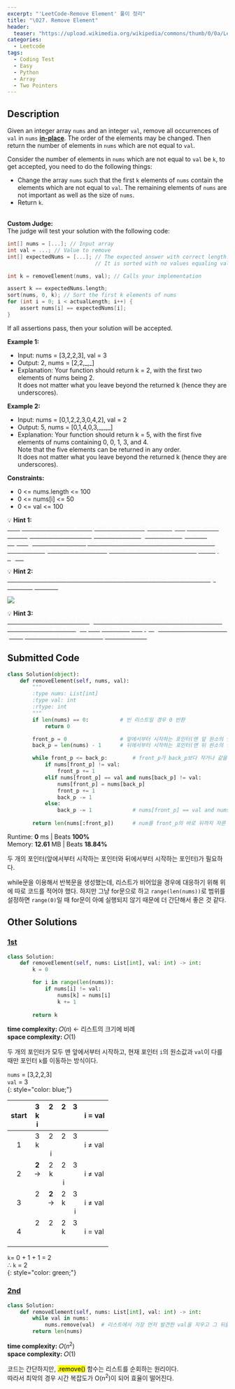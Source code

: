 ```yaml
---
excerpt: "'LeetCode-Remove Element' 풀이 정리"
title: "\027. Remove Element"
header:
  teaser: "https://upload.wikimedia.org/wikipedia/commons/thumb/0/0a/LeetCode_Logo_black_with_text.svg/458px-LeetCode_Logo_black_with_text.svg.png"
categories:
  - Leetcode
tags:
  - Coding Test
  - Easy
  - Python
  - Array
  - Two Pointers
---
```


## <i class="fa-solid fa-file-lines"></i> Description

Given an integer array `nums` and an integer `val`, remove all occurrences of `val` in `nums` <a href="https://ko.wikipedia.org/wiki/%EC%A0%9C%EC%9E%90%EB%A6%AC_%EC%95%8C%EA%B3%A0%EB%A6%AC%EC%A6%98" target="_blank">**in-place**</a>. The order of the elements may be changed. Then return the number of elements in `nums` which are not equal to `val`.

Consider the number of elements in `nums` which are not equal to `val` be `k`, to get accepted, you need to do the following things:

- Change the array `nums` such that the first `k` elements of `nums` contain the elements which are not equal to `val`. The remaining elements of `nums` are not important as well as the size of `nums`.
- Return `k`.
<br><br>

**Custom Judge:**     
The judge will test your solution with the following code:
```c
int[] nums = [...]; // Input array
int val = ...; // Value to remove
int[] expectedNums = [...]; // The expected answer with correct length.
                            // It is sorted with no values equaling val.

int k = removeElement(nums, val); // Calls your implementation

assert k == expectedNums.length;
sort(nums, 0, k); // Sort the first k elements of nums
for (int i = 0; i < actualLength; i++) {
    assert nums[i] == expectedNums[i];
}
```
If all assertions pass, then your solution will be accepted.


**Example 1:**

- Input: nums = \[3,2,2,3], val = 3
- Output: 2, nums = \[2,2,\_,\_]
- Explanation: Your function should return k = 2, with the first two elements of nums being 2.   
It does not matter what you leave beyond the returned k (hence they are underscores).

**Example 2:**

- Input: nums = \[0,1,2,2,3,0,4,2], val = 2
- Output: 5, nums = \[0,1,4,0,3,\_,\_,\_]
- Explanation: Your function should return k = 5, with the first five elements of nums containing 0, 0, 1, 3, and 4.   
Note that the five elements can be returned in any order.   
It does not matter what you leave beyond the returned k (hence they are underscores).

**Constraints:**

- 0 <= nums.length <= 100
- 0 <= nums\[i] <= 50
- 0 <= val <= 100

💡 **Hint 1:**   
<u><span style="color:#F5F5F5">The problem statement clearly asks us to modify the array in-place and it also says that the element beyond the new length of the array can be anything. Given an element, we need to remove all the occurrences of it from the array. We don't technically need to remove that element per-say, right?</span></u>

💡 **Hint 2:**   
<u><span style="color:#F5F5F5">We can move all the occurrences of this element to the end of the array. Use two pointers!</span></u>

![](https://assets.leetcode.com/uploads/2019/10/20/hint_remove_element.png)

💡 **Hint 3:**   
<u><span style="color:#F5F5F5">Yet another direction of thought is to consider the elements to be removed as non-existent. In a single pass, if we keep copying the visible elements in-place, that should also solve this problem for us.
</span></u>

## <i class="fa-solid fa-cloud-arrow-up"></i> Submitted Code

```python
class Solution(object):
    def removeElement(self, nums, val):
        """
        :type nums: List[int]
        :type val: int
        :rtype: int
        """
        if len(nums) == 0:          # 빈 리스트일 경우 0 반환
            return 0

        front_p = 0                 # 앞에서부터 시작하는 포인터(맨 앞 원소의 인덱스로 초기화)
        back_p = len(nums) - 1      # 뒤에서부터 시작하는 포인터(맨 뒤 원소의 인덱스로 초기화)

        while front_p <= back_p:        # front_p가 back_p보다 작거나 같을때까지만 루프
            if nums[front_p] != val:    
                front_p += 1
            elif nums[front_p] == val and nums[back_p] != val:
                nums[front_p] = nums[back_p]
                front_p += 1
                back_p -= 1
            else:
                back_p -= 1             # nums[front_p] == val and nums[back_p] == val
                
        return len(nums[:front_p])      # num를 front_p의 바로 뒤까지 자른 길이(k)만큼을 반환
```
<i class="fa-solid fa-clock"></i> Runtime: **0** ms \| Beats **100%**    
<i class="fa-solid fa-memory"></i> Memory: **12.61** MB \| Beats **18.84%**

두 개의 포인터(앞에서부터 시작하는 포인터와 뒤에서부터 시작하는 포인터)가 필요하다.

while문을 이용해서 반복문을 생성했는데, 리스트가 비어있을 경우에 대응하기 위해 위에 따로 코드를 적어야 했다. 하지만 그냥 for문으로 하고 `range(len(nums))`로 범위를 설정하면 `range(0)`일 때 for문이 아예 실행되지 않기 때문에 더 간단해서 좋은 것 같다. 


## <i class="fa-solid fa-flask"></i> Other Solutions

### <a href="https://leetcode.com/problems/remove-element/solutions/5468263/video-step-by-step-explanation-by-niits-eyte/" target="_blank">1st</a>

```python
class Solution:
    def removeElement(self, nums: List[int], val: int) -> int:
        k = 0

        for i in range(len(nums)):
            if nums[i] != val:
                nums[k] = nums[i]
                k += 1
        
        return k
```
<i class="fa-solid fa-clock"></i> **time complexity:** 𝑂(𝑛) ← 리스트의 크기에 비례        
<i class="fa-solid fa-memory"></i> **space complexity:** 𝑂(1)   

두 개의 포인터가 모두 맨 앞에서부터 시작하고, 현재 포인터 `i`의 원소값과 `val`이 다를 때만 포인터 `k`를 이동하는 방식이다.   

`nums` = \[3,2,2,3]   
`val` = 3   
{: style="color: blue;"}

| start | 3<br>k<br>i        | 2<br><br><br>      | 2<br><br><br>  | 3<br><br><br>  | i = val   |
|:-----:|:------------------:|:-------------------:|:--------------:|:--------------:|-----------|
|   1   | 3<br>k<br><br>     | 2<br><br>i         | 2<br><br><br>  | 3<br><br><br>  | i ≠ val   |
|   2   | **2**<br>→<br><br> | 2<br>k<br><br>     | 2<br><br>i     | 3<br><br><br>  | i ≠ val   |
|   3   | 2<br><br><br>      | **2**<br>→<br><br> | 2<br>k<br><br> | 3<br><br>i     | i ≠ val   |
|   4   | 2<br><br><br>      | 2<br><br><br>      | 2<br>k<br><br> | 3<br><br><br>  | i = val   |

`k`= 0 + 1 + 1 = 2    
∴ `k` = 2    
{: style="color: green;"}

### <a href="https://leetcode.com/problems/remove-element/solutions/6225048/beginners-attempt-by-leetcoder974-r21u/" target="_blank">2nd</a>

```python
class Solution:
    def removeElement(self, nums: List[int], val: int) -> int:
        while val in nums:
            nums.remove(val)  # 리스트에서 가장 먼저 발견한 val을 지우고 그 뒤를 한 칸씩 앞으로 이동하여 재정렬
        return len(nums)
```
<i class="fa-solid fa-clock"></i> **time complexity:** 𝑂(𝑛<sup>2</sup>)         
<i class="fa-solid fa-memory"></i> **space complexity:** 𝑂(1)   

코드는 간단하지만, <mark>.remove()</mark> 함수는 리스트를 순회하는 원리이다.   
따라서 최악의 경우 시간 복잡도가 O(n<sup>2</sup>)이 되어 효율이 떨어진다.